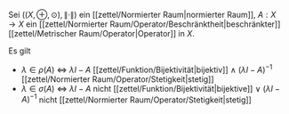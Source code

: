 Sei $((X, \oplus, \odot), \| \cdot \|)$ ein [[zettel/Normierter Raum|normierter Raum]], $A : X \to X$ ein [[zettel/Normierter Raum/Operator/Beschränktheit|beschränkter]] [[zettel/Metrischer Raum/Operator|Operator]] in $X$.

Es gilt
- $\lambda \in \rho(A)$ $\iff$ $\lambda I - A$ [[zettel/Funktion/Bijektivität|bijektiv]] $\land$ $(\lambda I - A)^{-1}$ [[zettel/Normierter Raum/Operator/Stetigkeit|stetig]]
- $\lambda \in \sigma(A)$ $\iff$ $\lambda I - A$ nicht [[zettel/Funktion/Bijektivität|bijektive]] $\lor$ $(\lambda I - A)^{-1}$ nicht [[zettel/Normierter Raum/Operator/Stetigkeit|stetig]]